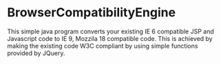 BrowserCompatibilityEngine
==========================

This simple java program converts your existing IE 6 compatible JSP and Javascript code to IE 9,  Mozzila 18 compatible code.
This is achieved by making the existing code W3C compliant by using simple functions provided by JQuery.
